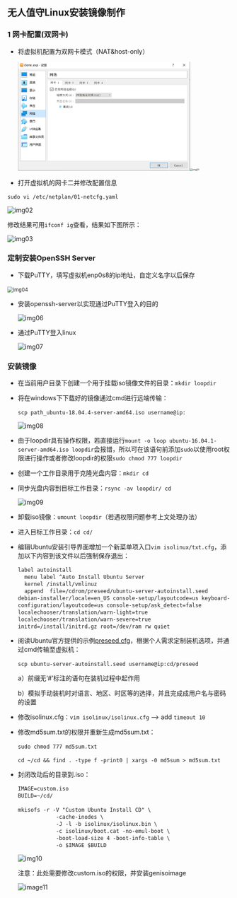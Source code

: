 ## 无人值守Linux安装镜像制作

### 1 网卡配置(双网卡)

- 将虚拟机配置为双网卡模式（NAT&host-only）

  <img src="nat.png" alt="image00" style="zoom:38%;" /><img src="C:\Users\95123\Desktop\exp\host-only.PNG" alt="img01" style="zoom:38%;" />

- 打开虚拟机的网卡二并修改配置信息

```
sudo vi /etc/netplan/01-netcfg.yaml
```

<img src="C:\Users\95123\Desktop\exp\sudo.PNG" alt="img02"  />

修改结果可用`ifconf ig`查看，结果如下图所示：

<img src="C:\Users\95123\Desktop\exp\binet.PNG" alt="img03"  />

### 定制安装OpenSSH Server

- 下载PuTTY，填写虚拟机enp0s8的ip地址，自定义名字以后保存

<img src="C:\Users\95123\Desktop\exp\putty.PNG" alt="img04" style="zoom:80%;" />

- 安装openssh-server以实现通过PuTTY登入的目的

  ![img06](C:\Users\95123\Desktop\exp\installSSHserver.PNG)

- 通过PuTTY登入linux

  ![img07](C:\Users\95123\Desktop\exp\login.PNG)

### 安装镜像

- 在当前用户目录下创建一个用于挂载iso镜像文件的目录：`mkdir loopdir`

- 将在windows下下载好的镜像通过cmd进行远端传输：

  `scp path_ubuntu-18.04.4-server-amd64.iso username@ip:`

  ![img08](C:\Users\95123\Desktop\exp\Inkedtrans_LI.jpg)

- 由于loopdir具有操作权限，若直接运行`mount -o loop ubuntu-16.04.1-server-amd64.iso loopdir`会报错，所以可在该语句前添加`sudo`以使用root权限进行操作或者修改loopdir的权限`sudo chmod 777 loopdir`

- 创建一个工作目录用于克隆光盘内容：`mkdir cd`

- 同步光盘内容到目标工作目录：`rsync -av loopdir/ cd`

  ![img09](C:\Users\95123\Desktop\exp\rsync.PNG)

- 卸载iso镜像：`umount loopdir`（若遇权限问题参考上文处理办法）

- 进入目标工作目录：`cd cd/`

- 编辑Ubuntu安装引导界面增加一个新菜单项入口`vim isolinux/txt.cfg`，添加以下内容到该文件以后强制保存退出：

  ```
  label autoinstall
    menu label ^Auto Install Ubuntu Server
    kernel /install/vmlinuz
    append  file=/cdrom/preseed/ubuntu-server-autoinstall.seed debian-installer/locale=en_US console-setup/layoutcode=us keyboard-configuration/layoutcode=us console-setup/ask_detect=false localechooser/translation/warn-light=true localechooser/translation/warn-severe=true initrd=/install/initrd.gz root=/dev/ram rw quiet
  ```

- 阅读Ubuntu官方提供的示例[preseed.cfg](https://help.ubuntu.com/lts/installation-guide/example-preseed.txt)，根据个人需求定制装机选项，并通过cmd传输至虚拟机：

  `scp ubuntu-server-autoinstall.seed username@ip:cd/preseed`

  a）前缀无‘#’标注的语句在装机过程中起作用

  b）模拟手动装机时对语言、地区、时区等的选择，并且完成成用户名与密码的设置

- 修改isolinux.cfg：`vim isolinux/isolinux.cfg`  -->  add `timeout 10`

- 修改md5sum.txt的权限并重新生成md5sum.txt：

  `sudo chmod 777 md5sum.txt`

  `cd ~/cd && find . -type f -print0 | xargs -0 md5sum > md5sum.txt`

- 封闭改动后的目录到.iso：

  ```
  IMAGE=custom.iso
  BUILD=~/cd/
  
  mkisofs -r -V "Custom Ubuntu Install CD" \
              -cache-inodes \
              -J -l -b isolinux/isolinux.bin \
              -c isolinux/boot.cat -no-emul-boot \
              -boot-load-size 4 -boot-info-table \
              -o $IMAGE $BUILD
  ```

  ![img10](C:\Users\95123\Desktop\exp\mkisofs.PNG)

  注意：此处需要修改custom.iso的权限，并安装genisoimage

  ![image11](C:\Users\95123\Desktop\exp\extra_install.PNG)